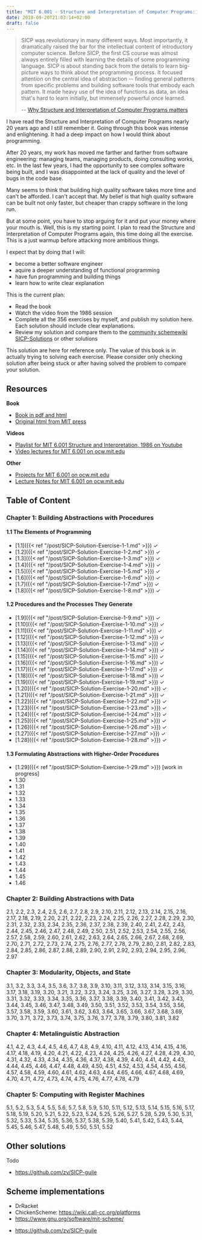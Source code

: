 ```yaml
---
title: "MIT 6.001 - Structure and Interpretation of Computer Programs: Notes and solutions"
date: 2018-09-20T21:03:14+02:00
draft: false
---
```


> SICP was revolutionary in many different ways. Most importantly, it dramatically raised the bar for the intellectual content of introductory computer science. Before SICP, the first CS course was almost always entirely filled with learning the details of some programming language. SICP is about standing back from the details to learn big-picture ways to think about the programming process. It focused attention on the central idea of abstraction -- finding general patterns from specific problems and building software tools that embody each pattern. It made heavy use of the idea of functions as data, an idea that's hard to learn initially, but immensely powerful once learned.
>
> -- [Why Structure and Interpretation of Computer Programs matters](http://people.eecs.berkeley.edu/~bh/sicp.html)

I have read the Structure and Interpretation of Computer Programs nearly 20 years ago and I still remember it. Going through this book was intense and enlightening. It had a deep impact on how I would think about programming.

After 20 years, my work has moved me farther and farther from software engineering: managing teams, managing products, doing consulting works, etc. In the last few years, I had the opportunity to see complex software being built, and I was disappointed at the lack of quality and the level of bugs in the code base.

Many seems to think that building high quality software takes more time and can't be afforded. I can't accept that. My belief is that high quality software can be built not only faster, but cheaper than crappy software in the long run.

But at some point, you have to stop arguing for it and put your money where your mouth is. Well, this is my starting point. I plan to read the Structure and Interpretation of Computer Programs again, this time doing all the exercise. This is a just warmup before attacking more ambitious things.

I expect that by doing that I will:

- become a better software engineer
- aquire a deeper understanding of functional programming
- have fun programming and building things
- learn how to write clear explanation

This is the current plan:

- Read the book
- Watch the video from the 1986 session
- Complete all the 356 exercises by myself, and publish my solution here. Each solution should include clear explanations.
- Review my solution and compare them to the [community schemewiki SICP-Solutions](http://community.schemewiki.org/?SICP-Solutions) or other solutions

This solution are here for reference only. The value of this book is in actually trying to solving each exercise. Please consider only checking solution after being stuck or after having solved the problem to compare your solution.

## Resources

**Book**

- [Book in pdf and html](https://sicpebook.wordpress.com/)
- [Original html from MIT press ](http://mitpress.mit.edu/sites/default/files/sicp/index.html)

**Videos**

- [Playlist for MIT 6.001 Structure and Interpretation, 1986 on Youtube](https://www.youtube.com/playlist?list=PLE18841CABEA24090)
- [Video lectures for MIT 6.001 on ocw.mit.edu](https://ocw.mit.edu/courses/electrical-engineering-and-computer-science/6-001-structure-and-interpretation-of-computer-programs-spring-2005/video-lectures/)

**Other**

- [Projects for MIT 6.001 on ocw.mit.edu](https://ocw.mit.edu/courses/electrical-engineering-and-computer-science/6-001-structure-and-interpretation-of-computer-programs-spring-2005/projects/)
- [Lecture Notes for MIT 6.001 on ocw.mit.edu](https://ocw.mit.edu/courses/electrical-engineering-and-computer-science/6-001-structure-and-interpretation-of-computer-programs-spring-2005/lecture-notes/)

## Table of Content

### Chapter 1: Building Abstractions with Procedures

#### 1.1 The Elements of Programming

- [1.1]({{< ref "/post/SICP-Solution-Exercise-1-1.md" >}}) ✓
- [1.2]({{< ref "/post/SICP-Solution-Exercise-1-2.md" >}}) ✓
- [1.3]({{< ref "/post/SICP-Solution-Exercise-1-3.md" >}}) ✓
- [1.4]({{< ref "/post/SICP-Solution-Exercise-1-4.md" >}}) ✓
- [1.5]({{< ref "/post/SICP-Solution-Exercise-1-5.md" >}}) ✓
- [1.6]({{< ref "/post/SICP-Solution-Exercise-1-6.md" >}}) ✓
- [1.7]({{< ref "/post/SICP-Solution-Exercise-1-7.md" >}}) ✓
- [1.8]({{< ref "/post/SICP-Solution-Exercise-1-8.md" >}}) ✓

#### 1.2 Procedures and the Processes They Generate

- [1.9]({{< ref "/post/SICP-Solution-Exercise-1-9.md" >}}) ✓
- [1.10]({{< ref "/post/SICP-Solution-Exercise-1-10.md" >}}) ✓
- [1.11]({{< ref "/post/SICP-Solution-Exercise-1-11.md" >}}) ✓
- [1.12]({{< ref "/post/SICP-Solution-Exercise-1-12.md" >}}) ✓
- [1.13]({{< ref "/post/SICP-Solution-Exercise-1-13.md" >}}) ✓
- [1.14]({{< ref "/post/SICP-Solution-Exercise-1-14.md" >}}) ✓
- [1.15]({{< ref "/post/SICP-Solution-Exercise-1-15.md" >}}) ✓
- [1.16]({{< ref "/post/SICP-Solution-Exercise-1-16.md" >}}) ✓
- [1.17]({{< ref "/post/SICP-Solution-Exercise-1-17.md" >}}) ✓
- [1.18]({{< ref "/post/SICP-Solution-Exercise-1-18.md" >}}) ✓
- [1.19]({{< ref "/post/SICP-Solution-Exercise-1-19.md" >}}) ✓
- [1.20]({{< ref "/post/SICP-Solution-Exercise-1-20.md" >}}) ✓
- [1.21]({{< ref "/post/SICP-Solution-Exercise-1-21.md" >}}) ✓
- [1.22]({{< ref "/post/SICP-Solution-Exercise-1-22.md" >}}) ✓
- [1.23]({{< ref "/post/SICP-Solution-Exercise-1-23.md" >}}) ✓
- [1.24]({{< ref "/post/SICP-Solution-Exercise-1-24.md" >}}) ✓
- [1.25]({{< ref "/post/SICP-Solution-Exercise-1-25.md" >}}) ✓
- [1.26]({{< ref "/post/SICP-Solution-Exercise-1-26.md" >}}) ✓
- [1.27]({{< ref "/post/SICP-Solution-Exercise-1-27.md" >}}) ✓
- [1.28]({{< ref "/post/SICP-Solution-Exercise-1-28.md" >}}) ✓

#### 1.3 Formulating Abstractions with Higher-Order Procedures

- [1.29]({{< ref "/post/SICP-Solution-Exercise-1-29.md" >}}) [work in progress]
- 1.30
- 1.31
- 1.32
- 1.33
- 1.34
- 1.35
- 1.36
- 1.37
- 1.38
- 1.39
- 1.40
- 1.41
- 1.42
- 1.43
- 1.44
- 1.45
- 1.46

### Chapter 2: Building Abstractions with Data

2.1, 2.2, 2.3, 2.4, 2.5, 2.6, 2.7, 2.8, 2.9, 2.10, 2.11, 2.12, 2.13, 2.14, 2.15, 2.16, 2.17, 2.18, 2.19, 2.20, 2.21, 2.22, 2.23, 2.24, 2.25, 2.26, 2.27, 2.28, 2.29, 2.30, 2.31, 2.32, 2.33, 2.34, 2.35, 2.36, 2.37, 2.38, 2.39, 2.40, 2.41, 2.42, 2.43, 2.44, 2.45, 2.46, 2.47, 2.48, 2.49, 2.50, 2.51, 2.52, 2.53, 2.54, 2.55, 2.56, 2.57, 2.58, 2.59, 2.60, 2.61, 2.62, 2.63, 2.64, 2.65, 2.66, 2.67, 2.68, 2.69, 2.70, 2.71, 2.72, 2.73, 2.74, 2.75, 2.76, 2.77, 2.78, 2.79, 2.80, 2.81, 2.82, 2.83, 2.84, 2.85, 2.86, 2.87, 2.88, 2.89, 2.90, 2.91, 2.92, 2.93, 2.94, 2.95, 2.96, 2.97

### Chapter 3: Modularity, Objects, and State

3.1, 3.2, 3.3, 3.4, 3.5, 3.6, 3.7, 3.8, 3.9, 3.10, 3.11, 3.12, 3.13, 3.14, 3.15, 3.16, 3.17, 3.18, 3.19, 3.20, 3.21, 3.22, 3.23, 3.24, 3.25, 3.26, 3.27, 3.28, 3.29, 3.30, 3.31, 3.32, 3.33, 3.34, 3.35, 3.36, 3.37, 3.38, 3.39, 3.40, 3.41, 3.42, 3.43, 3.44, 3.45, 3.46, 3.47, 3.48, 3.49, 3.50, 3.51, 3.52, 3.53, 3.54, 3.55, 3.56, 3.57, 3.58, 3.59, 3.60, 3.61, 3.62, 3.63, 3.64, 3.65, 3.66, 3.67, 3.68, 3.69, 3.70, 3.71, 3.72, 3.73, 3.74, 3.75, 3.76, 3.77, 3.78, 3.79, 3.80, 3.81, 3.82

### Chapter 4: Metalinguistic Abstraction

4.1, 4.2, 4.3, 4.4, 4.5, 4.6, 4.7, 4.8, 4.9, 4.10, 4.11, 4.12, 4.13, 4.14, 4.15, 4.16, 4.17, 4.18, 4.19, 4.20, 4.21, 4.22, 4.23, 4.24, 4.25, 4.26, 4.27, 4.28, 4.29, 4.30, 4.31, 4.32, 4.33, 4.34, 4.35, 4.36, 4.37, 4.38, 4.39, 4.40, 4.41, 4.42, 4.43, 4.44, 4.45, 4.46, 4.47, 4.48, 4.49, 4.50, 4.51, 4.52, 4.53, 4.54, 4.55, 4.56, 4.57, 4.58, 4.59, 4.60, 4.61, 4.62, 4.63, 4.64, 4.65, 4.66, 4.67, 4.68, 4.69, 4.70, 4.71, 4.72, 4.73, 4.74, 4.75, 4.76, 4.77, 4.78, 4.79

### Chapter 5: Computing with Register Machines

5.1, 5.2, 5.3, 5.4, 5.5, 5.6, 5.7, 5.8, 5.9, 5.10, 5.11, 5.12, 5.13, 5.14, 5.15, 5.16, 5.17, 5.18, 5.19, 5.20, 5.21, 5.22, 5.23, 5.24, 5.25, 5.26, 5.27, 5.28, 5.29, 5.30, 5.31, 5.32, 5.33, 5.34, 5.35, 5.36, 5.37, 5.38, 5.39, 5.40, 5.41, 5.42, 5.43, 5.44, 5.45, 5.46, 5.47, 5.48, 5.49, 5.50, 5.51, 5.52

## Other solutions

Todo

- https://github.com/zv/SICP-guile

## Scheme implementations

- DrRacket
- ChickenScheme: https://wiki.call-cc.org/platforms
- https://www.gnu.org/software/mit-scheme/

* https://github.com/zv/SICP-guile
